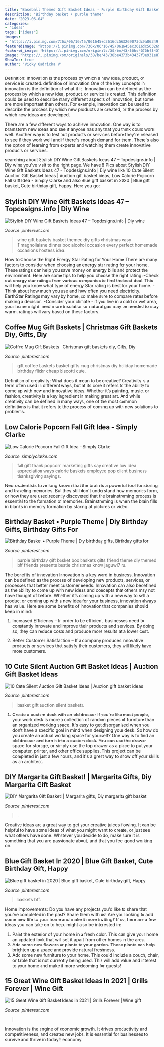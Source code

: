 ```yaml
---
title: "Baseball Themed Gift Basket Ideas - Purple Birthday Gift Basket Box Baskets Gifts Friend Theme Diy Themed Bff Friends Presents Bestie Christmas Know Jaguwl7 Ru"
description: "Birthday basket • purple theme"
date: "2023-06-04"
categories:
- "ideas"
tags: ["ideas"]
images:
- "https://i.pinimg.com/736x/06/16/45/061645ec3616dc563269073dc9a06349.jpg"
featuredImage: "https://i.pinimg.com/736x/06/16/45/061645ec3616dc563269073dc9a06349.jpg"
featured_image: "https://i.pinimg.com/originals/38/be/43/38be4373b43437f0e931e87600e1ae63.jpg"
image: "https://i.pinimg.com/originals/38/be/43/38be4373b43437f0e931e87600e1ae63.jpg"
ShowToc: true
author: "Vicky Ondricka V"
---
```



Definition: Innovation is the process by which a new idea, product, or service is created.
definition of innovation
One of the key concepts in innovation is the definition of what it is. Innovation can be defined as the process by which a new idea, product, or service is created. This definition could be used to describe many different aspects of innovation, but some are more important than others. For example, innovation can be used to describe the process by which new products are created, or the process by which new ideas are developed.

There are a few different ways to achieve innovation. One way is to brainstorm new ideas and see if anyone has any that you think could work well. Another way is to test out products or services before they're released to see if they work well and if there's enough demand for them. There's also the option of learning from experts and watching them create innovative products or services.

	

		
searching about Stylish DIY Wine Gift Baskets Ideas 47 – Topdesigns.info | Diy wine you've visit to the right page. We have 8 Pics about Stylish DIY Wine Gift Baskets Ideas 47 – Topdesigns.info | Diy wine like 10 Cute Silent Auction Gift Basket Ideas | Auction gift basket ideas, Low Calorie Popcorn Fall Gift Idea - Simply Clarke and also Blue gift basket in 2020 | Blue gift basket, Cute birthday gift, Happy. Here you go:
		
    
## Stylish DIY Wine Gift Baskets Ideas 47 – Topdesigns.info | Diy Wine

<img loading=lazy src="https://i.pinimg.com/736x/9a/31/00/9a3100eab4b2ba31f4974afe97388c6b.jpg" onerror="this.onerror=null;this.src='https://tse1.mm.bing.net/th?id=OIP.XaFrDudfJfRCqOGxheQPfwHaLA&amp;pid=15.1';" alt="Stylish DIY Wine Gift Baskets Ideas 47 – Topdesigns.info | Diy wine">

_Source: pinterest.com_

>wine gift baskets basket themed diy gifts christmas easy 11magnolialane dinner box alcohol occasion every perfect homemade occasions hostess idea. 

	

How to Choose the Right Energy Star Rating for Your Home
There are many factors to consider when choosing an energy star rating for your home. These ratings can help you save money on energy bills and protect the environment. Here are some tips to help you choose the right rating:
-Check out energy star ratings from various companies to find the best deal. This will help you know what type of energy Star rating is best for your home.
-Think about how much you use and how often you need electricity. EarthStar Ratings may vary by home, so make sure to compare rates before making a decision.
-Consider your climate - if you live in a cold or wet area, your home might need more insulation or natural gas may be needed to stay warm. ratings will vary based on these factors.

    
## Coffee Mug Gift Baskets | Christmas Gift Baskets Diy, Gifts, Diy

<img loading=lazy src="https://i.pinimg.com/originals/38/be/43/38be4373b43437f0e931e87600e1ae63.jpg" onerror="this.onerror=null;this.src='https://tse2.mm.bing.net/th?id=OIP.4ZAv3LFxWgjANOQR7kLvIAHaJ4&amp;pid=15.1';" alt="Coffee Mug Gift Baskets | Christmas gift baskets diy, Gifts, Diy">

_Source: pinterest.com_

>gift coffee baskets basket gifts mug christmas diy holiday homemade birthday flickr cheap biscotti cute. 

	

Definition of creativity: What does it mean to be creative?
Creativity is a term often used in different ways, but at its core it refers to the ability to come up with new and innovative ideas. Whether it’s painting, music, or fashion, creativity is a key ingredient in making great art. And while creativity can be defined in many ways, one of the most common definitions is that it refers to the process of coming up with new solutions to problems.

    
## Low Calorie Popcorn Fall Gift Idea - Simply Clarke

<img loading=lazy src="https://simplyclarke.com/wp-content/uploads/2014/09/fall-2Bthank-2Byou-2Bgift.png" onerror="this.onerror=null;this.src='https://tse2.mm.bing.net/th?id=OIP.ldqOlv3NY10x90sLsEavaAHaLH&amp;pid=15.1';" alt="Low Calorie Popcorn Fall Gift Idea - Simply Clarke">

_Source: simplyclarke.com_

>fall gift thank popcorn marketing gifts say creative low idea appreciation ways calorie baskets employee pop client business thanksgiving sayings. 

	

Neuroscientists have long known that the brain is a powerful tool for storing and traveling memories. But they still don't understand how memories form, or how they are used.recently discovered that the brainstroming process is essential to the formation of memories. Brainstroming is when the brain fills in blanks in memory formation by staring at pictures or video.

    
## Birthday Basket • Purple Theme | Diy Birthday Gifts, Birthday Gifts For

<img loading=lazy src="https://i.pinimg.com/736x/90/2d/6e/902d6ee517c5e1431aaa3888084dec4e--birthday-basket-purple.jpg" onerror="this.onerror=null;this.src='https://tse4.mm.bing.net/th?id=OIP.rQL6RlNTY0e_hsdP8RiQVwHaJ8&amp;pid=15.1';" alt="Birthday Basket • Purple Theme | Diy birthday gifts, Birthday gifts for">

_Source: pinterest.com_

>purple birthday gift basket box baskets gifts friend theme diy themed bff friends presents bestie christmas know jaguwl7 ru. 

	

The benefits of innovation
Innovation is a key word in business. Innovation can be defined as the process of developing new products, services, or processes that better meet customer needs. Innovation can also bedefined as the ability to come up with new ideas and concepts that others may not have thought of before. Whether it’s coming up with a new way to sell a product or coming up with a new idea for your business, innovation always has value. Here are some benefits of innovation that companies should keep in mind: 
1) Increased Efficiency – In order to be efficient, businesses need to constantly innovate and improve their products and services. By doing so, they can reduce costs and produce more results at a lower cost. 

2) Better Customer Satisfaction – If a company produces innovative products or services that satisfy their customers, they will likely have more customers.

    
## 10 Cute Silent Auction Gift Basket Ideas | Auction Gift Basket Ideas

<img loading=lazy src="https://i.pinimg.com/736x/cd/a5/d2/cda5d2936f071f3d340eef9b5866a162.jpg" onerror="this.onerror=null;this.src='https://tse3.mm.bing.net/th?id=OIP.kpsx0dnLAVbJBvm3ikSdOAHaKW&amp;pid=15.1';" alt="10 Cute Silent Auction Gift Basket Ideas | Auction gift basket ideas">

_Source: pinterest.com_

>basket gift auction silent baskets. 

	

1. Create a custom desk with an old dresser
If you're like most people, your work desk is more a collection of random pieces of furniture than an organized working space. It's easy to get disorganized when you don't have a specific goal in mind when designing your desk. So how do you create an actual working space for yourself? One way is to find an old dresser and turn it into a custom desk. You can use the drawer space for storage, or simply use the top drawer as a place to put your computer, printer, and other office supplies. This project can be completed in just a few hours, and it's a great way to show off your skills as an architect.

    
## DIY Margarita Gift Basket! | Margarita Gifts, Diy Margarita Gift Basket

<img loading=lazy src="https://i.pinimg.com/736x/f2/b2/0b/f2b20b2c10daf72ef5dfe80e5d24e88a.jpg" onerror="this.onerror=null;this.src='https://tse3.mm.bing.net/th?id=OIP.0Bi3WFtJb0v-SQM_KylzXwHaJ3&amp;pid=15.1';" alt="DIY Margarita Gift Basket! | Margarita gifts, Diy margarita gift basket">

_Source: pinterest.com_

>. 

	

Creative ideas are a great way to get your creative juices flowing. It can be helpful to have some ideas of what you might want to create, or just see what others have done. Whatever you decide to do, make sure it is something that you are passionate about, and that you feel good working on.

    
## Blue Gift Basket In 2020 | Blue Gift Basket, Cute Birthday Gift, Happy

<img loading=lazy src="https://i.pinimg.com/736x/b1/6e/1d/b16e1de272a3a1caa4f2f2330b469d94.jpg" onerror="this.onerror=null;this.src='https://tse4.mm.bing.net/th?id=OIP.ZWIrkWg4ypJhnQG5TPEGXQHaNK&amp;pid=15.1';" alt="Blue gift basket in 2020 | Blue gift basket, Cute birthday gift, Happy">

_Source: pinterest.com_

>baskets bff. 

	

Home improvements: Do you have any projects you’d like to share that you’ve completed in the past? Share them with us!
Are you looking to add some new life to your home and make it more inviting? If so, here are a few ideas you can take on to help. might also be interested in: 
1. Paint the exterior of your home in a fresh color. This can give your home an updated look that will set it apart from other homes in the area. 
2. Add some new flowers or plants to your garden. These plants can help brighten up a space and provide natural freshness. 
3. Add some new furniture to your home. This could include a couch, chair, or table that is not currently being used. This will add value and interest to your home and make it more welcoming for guests!

    
## 15 Great Wine Gift Basket Ideas In 2021 | Grills Forever | Wine Gift

<img loading=lazy src="https://i.pinimg.com/736x/06/16/45/061645ec3616dc563269073dc9a06349.jpg" onerror="this.onerror=null;this.src='https://tse2.mm.bing.net/th?id=OIP.4DTxPChXZD3p5aza2K4yNAHaLH&amp;pid=15.1';" alt="15 Great Wine Gift Basket Ideas in 2021 | Grills Forever | Wine gift">

_Source: pinterest.com_

>. 

	

Innovation is the engine of economic growth. It drives productivity and competitiveness, and creates new jobs. It is essential for businesses to survive and thrive in today’s economy.

